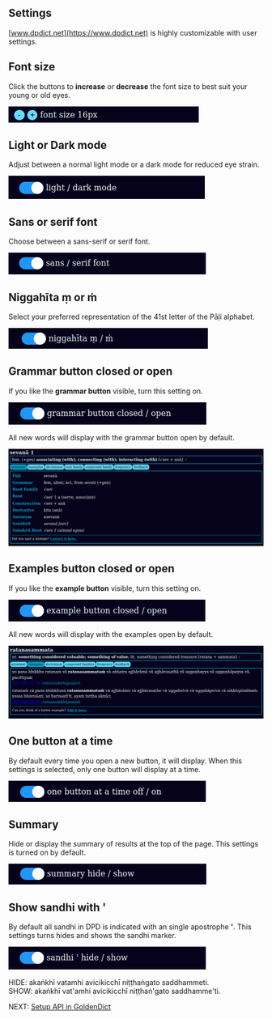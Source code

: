 ## Settings

[www.dpdict.net](https://www.dpdict.net) is highly customizable with user settings.

## Font size

Click the buttons to **increase** or **decrease** the font size to best suit your young or old eyes. 

![font size](pics/dpdict.net/dpdict_settings_font_size.png)

## Light or Dark mode

Adjust between a normal light mode or a dark mode for reduced eye strain.

![light dark mode](pics/dpdict.net/dpdict_settings_light_dark_mode.png)

## Sans or serif font

Choose between a sans-serif or serif font.

![alt text](pics/dpdict.net/dpdict_settings_sans_serif.png)

## Niggahīta ṃ or ṁ

Select your preferred representation of the 41st letter of the Pāḷi alphabet.

![niggahita](pics/dpdict.net/dpdict_settings_niggahita.png)

## Grammar button closed or open

If you like the **grammar button** visible, turn this setting on.

![grammar open closed](pics/dpdict.net/dpdict_settings_grammar_open.png)

All new words will display with the grammar button open by default.

![grammar button open](pics/dpdict.net/dpdict_settings_grammar_button_open.png)

## Examples button closed or open

If you like the **example button** visible, turn this setting on.

![example button open closed](pics/dpdict.net/dpdict_settings_example_closed_open.png)

All new words will display with the examples open by default.

![example button open](pics/dpdict.net/dpdict_settings_examples_open.png)

## One button at a time

By default every time you open a new button, it will display. When this settings is selected, only one button will display at a time.

![alt text](pics/dpdict.net/dpdict_settings_one_button_at_a_time.png)

## Summary 

Hide or display the summary of results at the top of the page. This settings is turned on by default. 

![summary](pics/dpdict.net/dpdict_settings_summary_show.png)

## Show sandhi with '

By default all sandhi in DPD is indicated with an single apostrophe **'**. This settings turns hides and shows the sandhi marker.

![sandhi hide show](pics/dpdict.net/dpdict_settings_sandhi_hide_show.png)

HIDE: akaṅkhī vatamhi avicikicchī niṭṭhaṅgato saddhammeti.\
SHOW: akaṅkhī vat'amhi avicikicchī niṭṭhaṅ'gato saddhamme'ti.

NEXT: [Setup API in GoldenDict](dpdict_api_gd.md)

